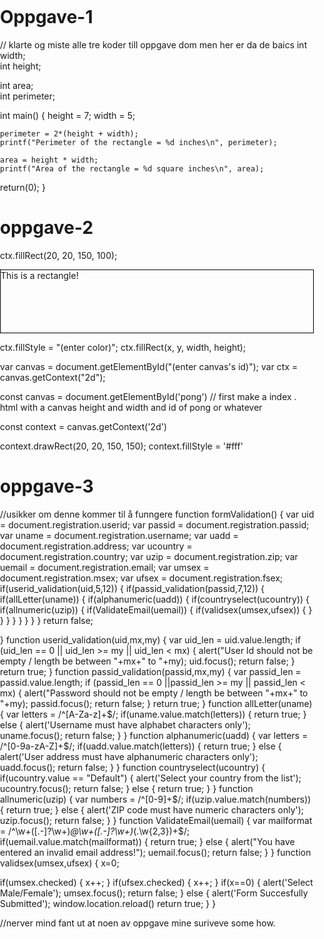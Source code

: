# Oppgave-1
// klarte og miste alle tre koder till oppgave dom men her er da de baics
int width;          
int height;         

int area;           
int perimeter;      

int main() {
	height = 7;
	width = 5;

    perimeter = 2*(height + width);
	printf("Perimeter of the rectangle = %d inches\n", perimeter);
	
	area = height * width;
	printf("Area of the rectangle = %d square inches\n", area);

return(0);
}

# oppgave-2
ctx.fillRect(20, 20, 150, 100); 

<div style="width:500px;height:100px;border:1px solid #000;">This is a rectangle!</div>

ctx.fillStyle = "(enter color)";
ctx.fillRect(x, y, width, height);

var canvas = document.getElementById("(enter canvas's id)");
var ctx = canvas.getContext("2d");

const canvas = document.getElementById('pong') // first make a index . html with a canvas height and width and id of pong or whatever

const context = canvas.getContext('2d')



context.drawRect(20, 20, 150, 150);
context.fillStyle = '#fff' 
<html>
<head>
	<meta charset="UTF-8">
	<title>Pong</title>
	<script language="Javascript" type="text/Javascript" src="libraries/p5.js"></script>
	<script language="Javascript" type="text/Javascript" src="pong.js" defer></script>
		<style> body {padding: 0; margin: 0;} </style>
</head>
<body>
	<canvas id="pong" width="600" height="400"></canvas>
</body>
</html>

# oppgave-3
//usikker om denne kommer til å funngere 
function formValidation()
{
var uid = document.registration.userid;
var passid = document.registration.passid;
var uname = document.registration.username;
var uadd = document.registration.address;
var ucountry = document.registration.country;
var uzip = document.registration.zip;
var uemail = document.registration.email;
var umsex = document.registration.msex;
var ufsex = document.registration.fsex; if(userid_validation(uid,5,12))
{
if(passid_validation(passid,7,12))
{
if(allLetter(uname))
{
if(alphanumeric(uadd))
{ 
if(countryselect(ucountry))
{
if(allnumeric(uzip))
{
if(ValidateEmail(uemail))
{
if(validsex(umsex,ufsex))
{
}
} 
}
} 
}
}
}
}
return false;

} function userid_validation(uid,mx,my)
{
var uid_len = uid.value.length;
if (uid_len == 0 || uid_len >= my || uid_len < mx)
{
alert("User Id should not be empty / length be between "+mx+" to "+my);
uid.focus();
return false;
}
return true;
}
function passid_validation(passid,mx,my)
{
var passid_len = passid.value.length;
if (passid_len == 0 ||passid_len >= my || passid_len < mx)
{
alert("Password should not be empty / length be between "+mx+" to "+my);
passid.focus();
return false;
}
return true;
}
function allLetter(uname)
{ 
var letters = /^[A-Za-z]+$/;
if(uname.value.match(letters))
{
return true;
}
else
{
alert('Username must have alphabet characters only');
uname.focus();
return false;
}
}
function alphanumeric(uadd)
{ 
var letters = /^[0-9a-zA-Z]+$/;
if(uadd.value.match(letters))
{
return true;
}
else
{
alert('User address must have alphanumeric characters only');
uadd.focus();
return false;
}
}
function countryselect(ucountry)
{
if(ucountry.value == "Default")
{
alert('Select your country from the list');
ucountry.focus();
return false;
}
else
{
return true;
}
}
function allnumeric(uzip)
{ 
var numbers = /^[0-9]+$/;
if(uzip.value.match(numbers))
{
return true;
}
else
{
alert('ZIP code must have numeric characters only');
uzip.focus();
return false;
}
}
function ValidateEmail(uemail)
{
var mailformat = /^\w+([\.-]?\w+)*@\w+([\.-]?\w+)*(\.\w{2,3})+$/;
if(uemail.value.match(mailformat))
{
return true;
}
else
{
alert("You have entered an invalid email address!");
uemail.focus();
return false;
}
} function validsex(umsex,ufsex)
{
x=0;

if(umsex.checked) 
{
x++;
} if(ufsex.checked)
{
x++; 
}
if(x==0)
{
alert('Select Male/Female');
umsex.focus();
return false;
}
else
{
alert('Form Succesfully Submitted');
window.location.reload()
return true;
}
}

//nerver mind fant ut at noen av oppgave mine suriveve some how.
